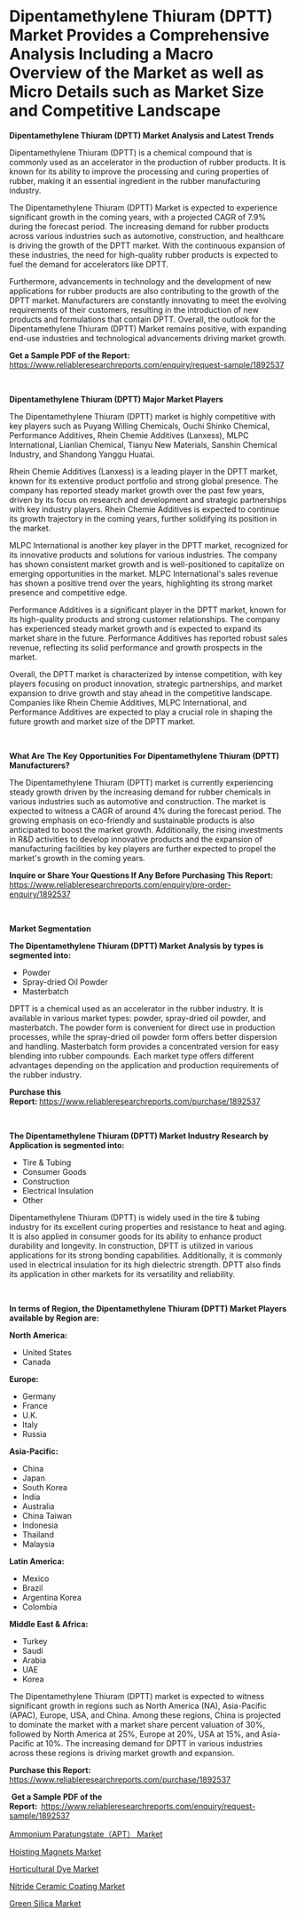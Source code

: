 <p><h1>Dipentamethylene Thiuram (DPTT) Market Provides a Comprehensive Analysis Including a Macro Overview of the Market as well as Micro Details such as Market Size and Competitive Landscape</h1></p><p><strong>Dipentamethylene Thiuram (DPTT) Market Analysis and Latest Trends</strong></p>
<p><p>Dipentamethylene Thiuram (DPTT) is a chemical compound that is commonly used as an accelerator in the production of rubber products. It is known for its ability to improve the processing and curing properties of rubber, making it an essential ingredient in the rubber manufacturing industry.</p><p>The Dipentamethylene Thiuram (DPTT) Market is expected to experience significant growth in the coming years, with a projected CAGR of 7.9% during the forecast period. The increasing demand for rubber products across various industries such as automotive, construction, and healthcare is driving the growth of the DPTT market. With the continuous expansion of these industries, the need for high-quality rubber products is expected to fuel the demand for accelerators like DPTT.</p><p>Furthermore, advancements in technology and the development of new applications for rubber products are also contributing to the growth of the DPTT market. Manufacturers are constantly innovating to meet the evolving requirements of their customers, resulting in the introduction of new products and formulations that contain DPTT. Overall, the outlook for the Dipentamethylene Thiuram (DPTT) Market remains positive, with expanding end-use industries and technological advancements driving market growth.</p></p>
<p><strong>Get a Sample PDF of the Report:&nbsp;</strong> <a href="https://www.reliableresearchreports.com/enquiry/request-sample/1892537">https://www.reliableresearchreports.com/enquiry/request-sample/1892537</a></p>
<p>&nbsp;</p>
<p><strong>Dipentamethylene Thiuram (DPTT) Major Market Players</strong></p>
<p><p>The Dipentamethylene Thiuram (DPTT) market is highly competitive with key players such as Puyang Willing Chemicals, Ouchi Shinko Chemical, Performance Additives, Rhein Chemie Additives (Lanxess), MLPC International, Lianlian Chemical, Tianyu New Materials, Sanshin Chemical Industry, and Shandong Yanggu Huatai.</p><p>Rhein Chemie Additives (Lanxess) is a leading player in the DPTT market, known for its extensive product portfolio and strong global presence. The company has reported steady market growth over the past few years, driven by its focus on research and development and strategic partnerships with key industry players. Rhein Chemie Additives is expected to continue its growth trajectory in the coming years, further solidifying its position in the market.</p><p>MLPC International is another key player in the DPTT market, recognized for its innovative products and solutions for various industries. The company has shown consistent market growth and is well-positioned to capitalize on emerging opportunities in the market. MLPC International's sales revenue has shown a positive trend over the years, highlighting its strong market presence and competitive edge.</p><p>Performance Additives is a significant player in the DPTT market, known for its high-quality products and strong customer relationships. The company has experienced steady market growth and is expected to expand its market share in the future. Performance Additives has reported robust sales revenue, reflecting its solid performance and growth prospects in the market.</p><p>Overall, the DPTT market is characterized by intense competition, with key players focusing on product innovation, strategic partnerships, and market expansion to drive growth and stay ahead in the competitive landscape. Companies like Rhein Chemie Additives, MLPC International, and Performance Additives are expected to play a crucial role in shaping the future growth and market size of the DPTT market.</p></p>
<p>&nbsp;</p>
<p><strong>What Are The Key Opportunities For Dipentamethylene Thiuram (DPTT) Manufacturers?</strong></p>
<p><p>The Dipentamethylene Thiuram (DPTT) market is currently experiencing steady growth driven by the increasing demand for rubber chemicals in various industries such as automotive and construction. The market is expected to witness a CAGR of around 4% during the forecast period. The growing emphasis on eco-friendly and sustainable products is also anticipated to boost the market growth. Additionally, the rising investments in R&D activities to develop innovative products and the expansion of manufacturing facilities by key players are further expected to propel the market's growth in the coming years.</p></p>
<p><strong>Inquire or Share Your Questions If Any Before Purchasing This Report:</strong> <a href="https://www.reliableresearchreports.com/enquiry/pre-order-enquiry/1892537">https://www.reliableresearchreports.com/enquiry/pre-order-enquiry/1892537</a></p>
<p>&nbsp;</p>
<p><strong>Market Segmentation</strong></p>
<p><strong>The Dipentamethylene Thiuram (DPTT) Market Analysis by types is segmented into:</strong></p>
<p><ul><li>Powder</li><li>Spray-dried Oil Powder</li><li>Masterbatch</li></ul></p>
<p><p>DPTT is a chemical used as an accelerator in the rubber industry. It is available in various market types: powder, spray-dried oil powder, and masterbatch. The powder form is convenient for direct use in production processes, while the spray-dried oil powder form offers better dispersion and handling. Masterbatch form provides a concentrated version for easy blending into rubber compounds. Each market type offers different advantages depending on the application and production requirements of the rubber industry.</p></p>
<p><strong>Purchase this Report:&nbsp;</strong><a href="https://www.reliableresearchreports.com/purchase/1892537">https://www.reliableresearchreports.com/purchase/1892537</a></p>
<p>&nbsp;</p>
<p><strong>The Dipentamethylene Thiuram (DPTT) Market Industry Research by Application is segmented into:</strong></p>
<p><ul><li>Tire & Tubing</li><li>Consumer Goods</li><li>Construction</li><li>Electrical Insulation</li><li>Other</li></ul></p>
<p><p>Dipentamethylene Thiuram (DPTT) is widely used in the tire & tubing industry for its excellent curing properties and resistance to heat and aging. It is also applied in consumer goods for its ability to enhance product durability and longevity. In construction, DPTT is utilized in various applications for its strong bonding capabilities. Additionally, it is commonly used in electrical insulation for its high dielectric strength. DPTT also finds its application in other markets for its versatility and reliability.</p></p>
<p>&nbsp;</p>
<p><strong>In terms of Region, the Dipentamethylene Thiuram (DPTT) Market Players available by Region are:</strong></p>
<p>
    <p> <strong> North America: </strong>
        <ul>
            <li>United States</li>
            <li>Canada</li>
        </ul>
        </p> 
    <p> <strong> Europe: </strong>
        <ul>
            <li>Germany</li>
            <li>France</li>
            <li>U.K.</li>
            <li>Italy</li>
            <li>Russia</li>
        </ul>
        </p> 
    <p> <strong> Asia-Pacific: </strong>
        <ul>
            <li>China</li>
            <li>Japan</li>
            <li>South Korea</li>
            <li>India</li>
            <li>Australia</li>
            <li>China Taiwan</li>
            <li>Indonesia</li>
            <li>Thailand</li>
            <li>Malaysia</li>
        </ul>
        </p> 
    <p> <strong> Latin America: </strong>
        <ul>
            <li>Mexico</li>
            <li>Brazil</li>
            <li>Argentina Korea</li>
            <li>Colombia</li>
        </ul>
        </p> 
    <p> <strong> Middle East & Africa: </strong>
        <ul>
            <li>Turkey</li>
            <li>Saudi</li>
            <li>Arabia</li>
            <li>UAE</li>
            <li>Korea</li>
        </ul>
    </p>
    </p>
<p><p>The Dipentamethylene Thiuram (DPTT) market is expected to witness significant growth in regions such as North America (NA), Asia-Pacific (APAC), Europe, USA, and China. Among these regions, China is projected to dominate the market with a market share percent valuation of 30%, followed by North America at 25%, Europe at 20%, USA at 15%, and Asia-Pacific at 10%. The increasing demand for DPTT in various industries across these regions is driving market growth and expansion.</p></p>
<p><strong>Purchase this Report: </strong><a href="https://www.reliableresearchreports.com/purchase/1892537">https://www.reliableresearchreports.com/purchase/1892537</a></p>
<p>&nbsp;<strong>Get a Sample PDF of the Report:&nbsp;&nbsp;</strong><a href="https://www.reliableresearchreports.com/enquiry/request-sample/1892537">https://www.reliableresearchreports.com/enquiry/request-sample/1892537</a></p>
<p><strong></strong></p>
<p><p><a href="https://gentle-editor-9db.notion.site/Ammonium-Paratungstate-APT-Market-Size-and-Examines-its-Market-Scope-with-a-Primary-Focus-on-Grow-34fac7be775b45b6bd3cc53585f08737">Ammonium Paratungstate（APT） Market</a></p><p><a href="https://military-diascia-e68.notion.site/Global-Hoisting-Magnets-Market-Size-and-Market-Trends-Insights-and-Projections-from-2024-to-2031-2c2bb360e6ac4a1fa3f4bec75e1a032c">Hoisting Magnets Market</a></p><p><a href="https://view.publitas.com/reportprime-1/horticultural-dye-market-challenges-opportunities-and-growth-drivers-and-major-market-players-forecasted-for-period-from-2024-2031/">Horticultural Dye Market</a></p><p><a href="https://unruly-ladybug-44b.notion.site/Nitride-Ceramic-Coating-Market-Share-Market-New-Trends-Analysis-Report-By-Type-By-Application-By-010240f231624b2b96adbc081f0840d7">Nitride Ceramic Coating Market</a></p><p><a href="https://view.publitas.com/reportprime-1/green-silica-market-size-2024-2031-global-industrial-analysis-key-geographical-regions-market-share-top-key-players-product-types-and-forecast-research-report/">Green Silica Market</a></p></p>